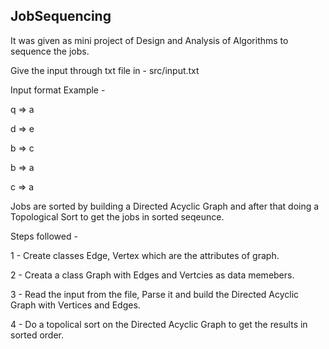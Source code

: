 ## JobSequencing

It was given as mini project of Design and Analysis of Algorithms to sequence the jobs.


Give the input through txt file in - src/input.txt

Input format Example -
  
  q => a
  
  d => e
  
  b => c
  
  b => a
  
  c => a 


Jobs are sorted by building a Directed Acyclic Graph and after that doing a Topological Sort to get the jobs in sorted seqeunce.
 
 Steps followed -
 
 1 - Create classes Edge, Vertex which are the attributes of graph. 
 
 2 - Creata a class Graph with Edges and Vertcies as data memebers.
 
 3 - Read the input from the file, Parse it and build the Directed Acyclic Graph with Vertices and Edges.
 
 4 - Do a topolical sort on the Directed Acyclic Graph to get the results in sorted order.